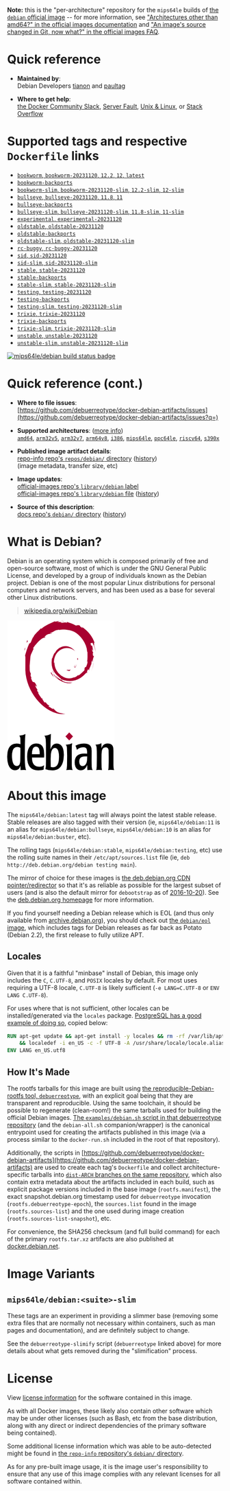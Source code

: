 <!--

********************************************************************************

WARNING:

    DO NOT EDIT "debian/README.md"

    IT IS AUTO-GENERATED

    (from the other files in "debian/" combined with a set of templates)

********************************************************************************

-->

**Note:** this is the "per-architecture" repository for the `mips64le` builds of [the `debian` official image](https://hub.docker.com/_/debian) -- for more information, see ["Architectures other than amd64?" in the official images documentation](https://github.com/docker-library/official-images#architectures-other-than-amd64) and ["An image's source changed in Git, now what?" in the official images FAQ](https://github.com/docker-library/faq#an-images-source-changed-in-git-now-what).

# Quick reference

-	**Maintained by**:  
	Debian Developers [tianon](https://qa.debian.org/developer.php?login=tianon) and [paultag](https://qa.debian.org/developer.php?login=paultag)

-	**Where to get help**:  
	[the Docker Community Slack](https://dockr.ly/comm-slack), [Server Fault](https://serverfault.com/help/on-topic), [Unix & Linux](https://unix.stackexchange.com/help/on-topic), or [Stack Overflow](https://stackoverflow.com/help/on-topic)

# Supported tags and respective `Dockerfile` links

-	[`bookworm`, `bookworm-20231120`, `12.2`, `12`, `latest`](https://github.com/debuerreotype/docker-debian-artifacts/blob/b8e26b9d04bfdad1f77faffa10c546d3a1c16562/bookworm/Dockerfile)
-	[`bookworm-backports`](https://github.com/debuerreotype/docker-debian-artifacts/blob/b8e26b9d04bfdad1f77faffa10c546d3a1c16562/bookworm/backports/Dockerfile)
-	[`bookworm-slim`, `bookworm-20231120-slim`, `12.2-slim`, `12-slim`](https://github.com/debuerreotype/docker-debian-artifacts/blob/b8e26b9d04bfdad1f77faffa10c546d3a1c16562/bookworm/slim/Dockerfile)
-	[`bullseye`, `bullseye-20231120`, `11.8`, `11`](https://github.com/debuerreotype/docker-debian-artifacts/blob/b8e26b9d04bfdad1f77faffa10c546d3a1c16562/bullseye/Dockerfile)
-	[`bullseye-backports`](https://github.com/debuerreotype/docker-debian-artifacts/blob/b8e26b9d04bfdad1f77faffa10c546d3a1c16562/bullseye/backports/Dockerfile)
-	[`bullseye-slim`, `bullseye-20231120-slim`, `11.8-slim`, `11-slim`](https://github.com/debuerreotype/docker-debian-artifacts/blob/b8e26b9d04bfdad1f77faffa10c546d3a1c16562/bullseye/slim/Dockerfile)
-	[`experimental`, `experimental-20231120`](https://github.com/debuerreotype/docker-debian-artifacts/blob/b8e26b9d04bfdad1f77faffa10c546d3a1c16562/experimental/Dockerfile)
-	[`oldstable`, `oldstable-20231120`](https://github.com/debuerreotype/docker-debian-artifacts/blob/b8e26b9d04bfdad1f77faffa10c546d3a1c16562/oldstable/Dockerfile)
-	[`oldstable-backports`](https://github.com/debuerreotype/docker-debian-artifacts/blob/b8e26b9d04bfdad1f77faffa10c546d3a1c16562/oldstable/backports/Dockerfile)
-	[`oldstable-slim`, `oldstable-20231120-slim`](https://github.com/debuerreotype/docker-debian-artifacts/blob/b8e26b9d04bfdad1f77faffa10c546d3a1c16562/oldstable/slim/Dockerfile)
-	[`rc-buggy`, `rc-buggy-20231120`](https://github.com/debuerreotype/docker-debian-artifacts/blob/b8e26b9d04bfdad1f77faffa10c546d3a1c16562/rc-buggy/Dockerfile)
-	[`sid`, `sid-20231120`](https://github.com/debuerreotype/docker-debian-artifacts/blob/b8e26b9d04bfdad1f77faffa10c546d3a1c16562/sid/Dockerfile)
-	[`sid-slim`, `sid-20231120-slim`](https://github.com/debuerreotype/docker-debian-artifacts/blob/b8e26b9d04bfdad1f77faffa10c546d3a1c16562/sid/slim/Dockerfile)
-	[`stable`, `stable-20231120`](https://github.com/debuerreotype/docker-debian-artifacts/blob/b8e26b9d04bfdad1f77faffa10c546d3a1c16562/stable/Dockerfile)
-	[`stable-backports`](https://github.com/debuerreotype/docker-debian-artifacts/blob/b8e26b9d04bfdad1f77faffa10c546d3a1c16562/stable/backports/Dockerfile)
-	[`stable-slim`, `stable-20231120-slim`](https://github.com/debuerreotype/docker-debian-artifacts/blob/b8e26b9d04bfdad1f77faffa10c546d3a1c16562/stable/slim/Dockerfile)
-	[`testing`, `testing-20231120`](https://github.com/debuerreotype/docker-debian-artifacts/blob/b8e26b9d04bfdad1f77faffa10c546d3a1c16562/testing/Dockerfile)
-	[`testing-backports`](https://github.com/debuerreotype/docker-debian-artifacts/blob/b8e26b9d04bfdad1f77faffa10c546d3a1c16562/testing/backports/Dockerfile)
-	[`testing-slim`, `testing-20231120-slim`](https://github.com/debuerreotype/docker-debian-artifacts/blob/b8e26b9d04bfdad1f77faffa10c546d3a1c16562/testing/slim/Dockerfile)
-	[`trixie`, `trixie-20231120`](https://github.com/debuerreotype/docker-debian-artifacts/blob/b8e26b9d04bfdad1f77faffa10c546d3a1c16562/trixie/Dockerfile)
-	[`trixie-backports`](https://github.com/debuerreotype/docker-debian-artifacts/blob/b8e26b9d04bfdad1f77faffa10c546d3a1c16562/trixie/backports/Dockerfile)
-	[`trixie-slim`, `trixie-20231120-slim`](https://github.com/debuerreotype/docker-debian-artifacts/blob/b8e26b9d04bfdad1f77faffa10c546d3a1c16562/trixie/slim/Dockerfile)
-	[`unstable`, `unstable-20231120`](https://github.com/debuerreotype/docker-debian-artifacts/blob/b8e26b9d04bfdad1f77faffa10c546d3a1c16562/unstable/Dockerfile)
-	[`unstable-slim`, `unstable-20231120-slim`](https://github.com/debuerreotype/docker-debian-artifacts/blob/b8e26b9d04bfdad1f77faffa10c546d3a1c16562/unstable/slim/Dockerfile)

[![mips64le/debian build status badge](https://img.shields.io/jenkins/s/https/doi-janky.infosiftr.net/job/multiarch/job/mips64le/job/debian.svg?label=mips64le/debian%20%20build%20job)](https://doi-janky.infosiftr.net/job/multiarch/job/mips64le/job/debian/)

# Quick reference (cont.)

-	**Where to file issues**:  
	[https://github.com/debuerreotype/docker-debian-artifacts/issues](https://github.com/debuerreotype/docker-debian-artifacts/issues?q=)

-	**Supported architectures**: ([more info](https://github.com/docker-library/official-images#architectures-other-than-amd64))  
	[`amd64`](https://hub.docker.com/r/amd64/debian/), [`arm32v5`](https://hub.docker.com/r/arm32v5/debian/), [`arm32v7`](https://hub.docker.com/r/arm32v7/debian/), [`arm64v8`](https://hub.docker.com/r/arm64v8/debian/), [`i386`](https://hub.docker.com/r/i386/debian/), [`mips64le`](https://hub.docker.com/r/mips64le/debian/), [`ppc64le`](https://hub.docker.com/r/ppc64le/debian/), [`riscv64`](https://hub.docker.com/r/riscv64/debian/), [`s390x`](https://hub.docker.com/r/s390x/debian/)

-	**Published image artifact details**:  
	[repo-info repo's `repos/debian/` directory](https://github.com/docker-library/repo-info/blob/master/repos/debian) ([history](https://github.com/docker-library/repo-info/commits/master/repos/debian))  
	(image metadata, transfer size, etc)

-	**Image updates**:  
	[official-images repo's `library/debian` label](https://github.com/docker-library/official-images/issues?q=label%3Alibrary%2Fdebian)  
	[official-images repo's `library/debian` file](https://github.com/docker-library/official-images/blob/master/library/debian) ([history](https://github.com/docker-library/official-images/commits/master/library/debian))

-	**Source of this description**:  
	[docs repo's `debian/` directory](https://github.com/docker-library/docs/tree/master/debian) ([history](https://github.com/docker-library/docs/commits/master/debian))

# What is Debian?

Debian is an operating system which is composed primarily of free and open-source software, most of which is under the GNU General Public License, and developed by a group of individuals known as the Debian project. Debian is one of the most popular Linux distributions for personal computers and network servers, and has been used as a base for several other Linux distributions.

> [wikipedia.org/wiki/Debian](https://en.wikipedia.org/wiki/Debian)

![logo](https://raw.githubusercontent.com/docker-library/docs/b449be7df57e9ed9086bb5821bfb5d6cdc5d67a4/debian/logo.png)

# About this image

The `mips64le/debian:latest` tag will always point the latest stable release. Stable releases are also tagged with their version (ie, `mips64le/debian:11` is an alias for `mips64le/debian:bullseye`, `mips64le/debian:10` is an alias for `mips64le/debian:buster`, etc).

The rolling tags (`mips64le/debian:stable`, `mips64le/debian:testing`, etc) use the rolling suite names in their `/etc/apt/sources.list` file (ie, `deb http://deb.debian.org/debian testing main`).

The mirror of choice for these images is [the deb.debian.org CDN pointer/redirector](https://deb.debian.org) so that it's as reliable as possible for the largest subset of users (and is also the default mirror for `debootstrap` as of [2016-10-20](https://anonscm.debian.org/cgit/d-i/debootstrap.git/commit/?id=9e8bc60ad1ccf3a25ce7890526b70059f3e770de)). See the [deb.debian.org homepage](https://deb.debian.org) for more information.

If you find yourself needing a Debian release which is EOL (and thus only available from [archive.debian.org](http://archive.debian.org)), you should check out [the `debian/eol` image](https://hub.docker.com/r/debian/eol/), which includes tags for Debian releases as far back as Potato (Debian 2.2), the first release to fully utilize APT.

## Locales

Given that it is a faithful "minbase" install of Debian, this image only includes the `C`, `C.UTF-8`, and `POSIX` locales by default. For most uses requiring a UTF-8 locale, `C.UTF-8` is likely sufficient (`-e LANG=C.UTF-8` or `ENV LANG C.UTF-8`).

For uses where that is not sufficient, other locales can be installed/generated via the `locales` package. [PostgreSQL has a good example of doing so](https://github.com/docker-library/postgres/blob/69bc540ecfffecce72d49fa7e4a46680350037f9/9.6/Dockerfile#L21-L24), copied below:

```dockerfile
RUN apt-get update && apt-get install -y locales && rm -rf /var/lib/apt/lists/* \
	&& localedef -i en_US -c -f UTF-8 -A /usr/share/locale/locale.alias en_US.UTF-8
ENV LANG en_US.utf8
```

## How It's Made

The rootfs tarballs for this image are built using [the reproducible-Debian-rootfs tool, `debuerreotype`](https://github.com/debuerreotype/debuerreotype), with an explicit goal being that they are transparent and reproducible. Using the same toolchain, it should be possible to regenerate (clean-room!) the same tarballs used for building the official Debian images. [The `examples/debian.sh` script in that debuerreotype repository](https://github.com/debuerreotype/debuerreotype/blob/master/examples/debian.sh) (and the `debian-all.sh` companion/wrapper) is the canonical entrypoint used for creating the artifacts published in this image (via a process similar to the `docker-run.sh` included in the root of that repository).

Additionally, the scripts in [https://github.com/debuerreotype/docker-debian-artifacts](https://github.com/debuerreotype/docker-debian-artifacts) are used to create each tag's `Dockerfile` and collect architecture-specific tarballs into [`dist-ARCH` branches on the same repository](https://github.com/debuerreotype/docker-debian-artifacts/branches), which also contain extra metadata about the artifacts included in each build, such as explicit package versions included in the base image (`rootfs.manifest`), the exact snapshot.debian.org timestamp used for `debuerreotype` invocation (`rootfs.debuerreotype-epoch`), the `sources.list` found in the image (`rootfs.sources-list`) and the one used during image creation (`rootfs.sources-list-snapshot`), etc.

For convenience, the SHA256 checksum (and full build command) for each of the primary `rootfs.tar.xz` artifacts are also published at [docker.debian.net](https://docker.debian.net/).

# Image Variants

## `mips64le/debian:<suite>-slim`

These tags are an experiment in providing a slimmer base (removing some extra files that are normally not necessary within containers, such as man pages and documentation), and are definitely subject to change.

See the `debuerreotype-slimify` script (`debuerreotype` linked above) for more details about what gets removed during the "slimification" process.

# License

View [license information](https://www.debian.org/social_contract#guidelines) for the software contained in this image.

As with all Docker images, these likely also contain other software which may be under other licenses (such as Bash, etc from the base distribution, along with any direct or indirect dependencies of the primary software being contained).

Some additional license information which was able to be auto-detected might be found in [the `repo-info` repository's `debian/` directory](https://github.com/docker-library/repo-info/tree/master/repos/debian).

As for any pre-built image usage, it is the image user's responsibility to ensure that any use of this image complies with any relevant licenses for all software contained within.
